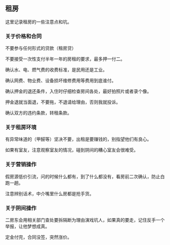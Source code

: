 ## 租房

这里记录租房的一些注意点和坑。

### 关于价格和合同

不要参与任何形式的贷款（租房贷）

不要接受一次性支付半年一年的房租的要求，最多押一付二。

确认水、电、燃气费的收费标准，是民用还是工业。

确认网费、物业费、设备损坏维修费用等费用到底谁付。

确认押金的退还条件，入住时仔细检查房间各处，最好拍照片或者录个像。

押金退就当面退，不要拖，不退请给理由，否则我就投诉。

确认双方的违约条款，转租条款。

### 关于租房环境

有异常味道的（甲醛等）坚决不要，出租是要赚钱的，别指望他们有良心。

如果有室友，注意观察室友的情况，碰到阴间的糟心室友会很难受。

### 关于营销操作

假房源低价引流，问的时候什么都有，到了什么都没有，看房前二次确认，防止白跑一趟。

注意辨别话术，中介嘴里什么房都是抢手货。

### 关于阴间操作

二房东会用相关部门查处要拆隔断为理由演戏坑人，如果真的要走，记住反手一个举报，让他梦想成真。

定金付完，合同没签，突然涨价。